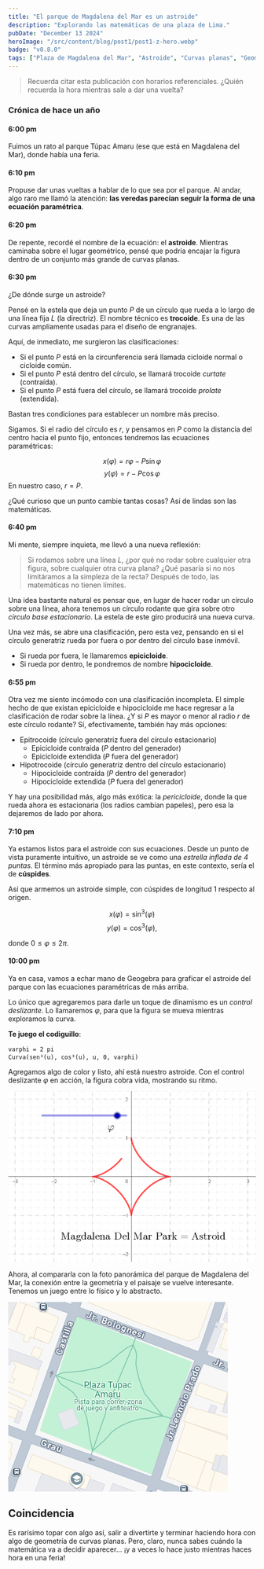 ```yaml
---
title: "El parque de Magdalena del Mar es un astroide"
description: "Explorando las matemáticas de una plaza de Lima."
pubDate: "December 13 2024"
heroImage: "/src/content/blog/post1/post1-z-hero.webp"
badge: "v0.8.0"
tags: ["Plaza de Magdalena del Mar", "Astroide", "Curvas planas", "Geometría"]
---
```


> Recuerda citar esta publicación con horarios referenciales. ¿Quién recuerda la hora mientras sale a dar una vuelta?

### Crónica de hace un año

#### 6:00 pm

Fuimos un rato al parque Túpac Amaru (ese que está en Magdalena del Mar), donde había una feria.

#### 6:10 pm

Propuse dar unas vueltas a hablar de lo que sea por el parque. Al andar, algo raro me llamó la atención: **las veredas parecían seguir la forma de una ecuación paramétrica**.

#### 6:20 pm

De repente, recordé el nombre de la ecuación: el **astroide**. Mientras caminaba sobre el lugar geométrico, pensé que podría encajar la figura dentro de un conjunto más grande de curvas planas.

#### 6:30 pm

¿De dónde surge un astroide?

Pensé en la estela que deja un punto $P$ de un círculo que rueda a lo largo de una línea fija $L$ (la directriz). El nombre técnico es **trocoide**. Es una de las curvas ampliamente usadas para el diseño de engranajes.

Aquí, de inmediato, me surgieron las clasificaciones:

- Si el punto $P$ está en la circunferencia será llamada cicloide normal o cicloide común.
- Si el punto $P$ está dentro  del círculo, se llamará trocoide *curtate* (contraída).
- Si el punto $P$ está fuera del círculo, se llamará trocoide *prolate* (extendida).

Bastan tres condiciones para establecer un nombre más preciso.

Sigamos. Si el radio del círculo es $r$, y pensamos en $P$ como la distancia del centro hacia el punto fijo, entonces tendremos las ecuaciones paramétricas:

$$
x(\varphi)  =  r \varphi - P \sin \varphi
$$
$$
y(\varphi)  =  r - P \cos \varphi
$$
En nuestro caso, $r = P$.

¿Qué curioso que un punto cambie tantas cosas? Así de lindas son las matemáticas.

#### 6:40 pm

Mi mente, siempre inquieta, me llevó a una nueva reflexión:

> Si rodamos sobre una línea $L$, ¿por qué no rodar sobre cualquier otra figura, sobre cualquier otra curva plana? ¿Qué pasaría si no nos limitáramos a la simpleza de la recta? Después de todo, las matemáticas no tienen límites.

Una idea bastante natural es pensar que, en lugar de hacer rodar un círculo sobre una línea, ahora tenemos un círculo rodante que gira sobre otro *círculo base estacionario*. La estela de este giro producirá una nueva curva.

Una vez más, se abre una clasificación, pero esta vez, pensando en si el círculo generatriz rueda por fuera o por dentro del círculo base inmóvil.

- Si rueda por fuera, le llamaremos **epicicloide**.
- Si rueda por dentro, le pondremos de nombre **hipocicloide**.

#### 6:55 pm

Otra vez me siento incómodo con una clasificación incompleta. El simple hecho de que existan epicicloide e hipocicloide me hace regresar a la clasificación de rodar sobre la línea. ¿Y si $P$ es mayor o menor al radio $r$ de este círculo rodante? Sí, efectivamente, también hay más opciones:

- Epitrocoide (círculo generatriz fuera del círculo estacionario)
    -  Epicicloide contraída ($P$ dentro del generador)
    -  Epicicloide extendida ($P$ fuera del generador)
- Hipotrocoide (círculo generatriz dentro del círculo estacionario)
    - Hipocicloide contraída ($P$ dentro del generador)
    - Hipocicloide extendida ($P$ fuera del generador)

Y hay una posibilidad más, algo más exótica: la *pericicloide*, donde la que rueda ahora es estacionaria (los radios cambian papeles), pero esa la dejaremos de lado por ahora.

#### 7:10 pm

Ya estamos listos para el astroide con sus ecuaciones. Desde un punto de vista puramente intuitivo, un astroide se ve como una *estrella inflada de 4 puntas*. El término más apropiado para las puntas, en este contexto, sería el de **cúspides**.

Así que armemos un astroide simple, con cúspides de longitud $1$ respecto al origen.

$$
x(\varphi) = \sin ^3 (\varphi)
$$
$$
y(\varphi) = \cos ^3 (\varphi),
$$

donde $0 \leq \varphi \leq 2\pi.$

#### 10:00 pm

Ya en casa, vamos a echar mano de Geogebra para graficar el astroide del parque con las ecuaciones paramétricas de más arriba.

Lo único que agregaremos para darle un toque de dinamismo es un *control deslizante*. Lo llamaremos $\varphi$, para que la figura se mueva mientras exploramos la curva.

**Te juego el codiguillo**:

```
varphi = 2 pi
Curva(sen³(u), cos³(u), u, 0, varphi)
```
Agregamos algo de color y listo, ahí está nuestro astroide. Con el control deslizante $\varphi$ en acción, la figura cobra vida, mostrando su ritmo.

![Astroid by Edelve](src/content/blog/post1/post1-astroid.webp)

Ahora, al compararla con la foto panorámica del parque de Magdalena del Mar, la conexión entre la geometría y el paisaje se vuelve interesante. Tenemos un juego entre lo físico y lo abstracto.

![Map of Magdalena Del Mar Park](src/content/blog/post1/post1-park.webp)

##  Coincidencia

Es rarísimo topar con algo así, salir a divertirte y terminar haciendo hora con algo de geometría de curvas planas. Pero, claro, nunca sabes cuándo la matemática va a decidir aparecer… ¡y a veces lo hace justo mientras haces hora en una feria!
